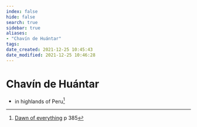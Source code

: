 ```yaml
---
index: false
hide: false
search: true
sidebar: true
aliases:
- "Chavín de Huántar"
tags:
date_created: 2021-12-25 10:45:43
date_modified: 2021-12-25 10:46:28
---
```


# Chavín de Huántar

- in highlands of Peru[^1]


[^1]: [Dawn of everything](dawn_of_everything_graeber_wengrow.md) p 385